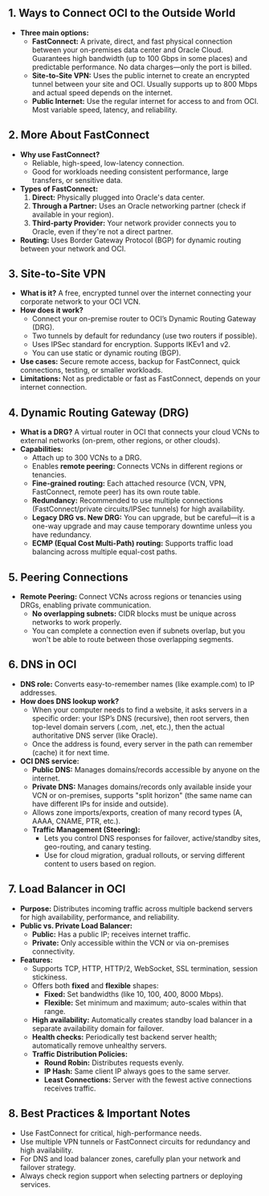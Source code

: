 ## 1. Ways to Connect OCI to the Outside World

- **Three main options:**
    - **FastConnect:** A private, direct, and fast physical connection between your on-premises data center and Oracle Cloud. Guarantees high bandwidth (up to 100 Gbps in some places) and predictable performance. No data charges—only the port is billed.
    - **Site-to-Site VPN:** Uses the public internet to create an encrypted tunnel between your site and OCI. Usually supports up to 800 Mbps and actual speed depends on the internet.
    - **Public Internet:** Use the regular internet for access to and from OCI. Most variable speed, latency, and reliability.

## 2. More About FastConnect

- **Why use FastConnect?**
    - Reliable, high-speed, low-latency connection.
    - Good for workloads needing consistent performance, large transfers, or sensitive data.
- **Types of FastConnect:**
    1. **Direct:** Physically plugged into Oracle's data center.
    2. **Through a Partner:** Uses an Oracle networking partner (check if available in your region).
    3. **Third-party Provider:** Your network provider connects you to Oracle, even if they're not a direct partner.
- **Routing:** Uses Border Gateway Protocol (BGP) for dynamic routing between your network and OCI.

## 3. Site-to-Site VPN

- **What is it?** A free, encrypted tunnel over the internet connecting your corporate network to your OCI VCN.
- **How does it work?**
    - Connect your on-premise router to OCI’s Dynamic Routing Gateway (DRG).
    - Two tunnels by default for redundancy (use two routers if possible).
    - Uses IPSec standard for encryption. Supports IKEv1 and v2.
    - You can use static or dynamic routing (BGP).
- **Use cases:** Secure remote access, backup for FastConnect, quick connections, testing, or smaller workloads.
- **Limitations:** Not as predictable or fast as FastConnect, depends on your internet connection.

## 4. Dynamic Routing Gateway (DRG)

- **What is a DRG?** A virtual router in OCI that connects your cloud VCNs to external networks (on-prem, other regions, or other clouds).
- **Capabilities:**
    - Attach up to 300 VCNs to a DRG.
    - Enables **remote peering:** Connects VCNs in different regions or tenancies.
    - **Fine-grained routing:** Each attached resource (VCN, VPN, FastConnect, remote peer) has its own route table.
    - **Redundancy:** Recommended to use multiple connections (FastConnect/private circuits/IPSec tunnels) for high availability.
    - **Legacy DRG vs. New DRG:** You can upgrade, but be careful—it is a one-way upgrade and may cause temporary downtime unless you have redundancy.
    - **ECMP (Equal Cost Multi-Path) routing:** Supports traffic load balancing across multiple equal-cost paths.

## 5. Peering Connections

- **Remote Peering:** Connect VCNs across regions or tenancies using DRGs, enabling private communication.
    - **No overlapping subnets:** CIDR blocks must be unique across networks to work properly.
    - You can complete a connection even if subnets overlap, but you won't be able to route between those overlapping segments.

## 6. DNS in OCI

- **DNS role:** Converts easy-to-remember names (like example.com) to IP addresses.
- **How does DNS lookup work?**
    - When your computer needs to find a website, it asks servers in a specific order: your ISP’s DNS (recursive), then root servers, then top-level domain servers (.com, .net, etc.), then the actual authoritative DNS server (like Oracle).
    - Once the address is found, every server in the path can remember (cache) it for next time.
- **OCI DNS service:** 
    - **Public DNS:** Manages domains/records accessible by anyone on the internet.
    - **Private DNS:** Manages domains/records only available inside your VCN or on-premises, supports "split horizon" (the same name can have different IPs for inside and outside).
    - Allows zone imports/exports, creation of many record types (A, AAAA, CNAME, PTR, etc.).
    - **Traffic Management (Steering):** 
        - Lets you control DNS responses for failover, active/standby sites, geo-routing, and canary testing.
        - Use for cloud migration, gradual rollouts, or serving different content to users based on region.

## 7. Load Balancer in OCI

- **Purpose:** Distributes incoming traffic across multiple backend servers for high availability, performance, and reliability.
- **Public vs. Private Load Balancer:**
    - **Public:** Has a public IP; receives internet traffic.
    - **Private:** Only accessible within the VCN or via on-premises connectivity.
- **Features:**
    - Supports TCP, HTTP, HTTP/2, WebSocket, SSL termination, session stickiness.
    - Offers both **fixed** and **flexible** shapes:
        - **Fixed:** Set bandwidths (like 10, 100, 400, 8000 Mbps).
        - **Flexible:** Set minimum and maximum; auto-scales within that range.
    - **High availability:** Automatically creates standby load balancer in a separate availability domain for failover.
    - **Health checks:** Periodically test backend server health; automatically remove unhealthy servers.
    - **Traffic Distribution Policies:**
        - **Round Robin:** Distributes requests evenly.
        - **IP Hash:** Same client IP always goes to the same server.
        - **Least Connections:** Server with the fewest active connections receives traffic.

## 8. Best Practices & Important Notes

- Use FastConnect for critical, high-performance needs.
- Use multiple VPN tunnels or FastConnect circuits for redundancy and high availability.
- For DNS and load balancer zones, carefully plan your network and failover strategy.
- Always check region support when selecting partners or deploying services.

